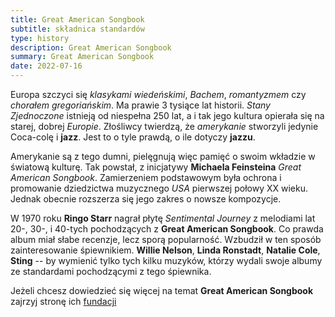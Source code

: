 ```yaml
---
title: Great American Songbook
subtitle: składnica standardów
type: history
description: Great American Songbook
summary: Great American Songbook
date: 2022-07-16
---
```

Europa szczyci się _klasykami wiedeńskimi_, _Bachem_, _romantyzmem_ czy _chorałem gregoriańskim_. Ma prawie 3 tysiące
lat historii. _Stany Zjednoczone_ istnieją od niespełna 250 lat, a i tak jego kultura opierała się na starej, dobrej
_Europie_. Złośliwcy twierdzą, że _amerykanie_ stworzyli jedynie Coca-colę i __jazz__. Jest to o tyle prawdą, o ile
dotyczy __jazzu__. 

Amerykanie są z tego dumni, pielęgnują więc pamięć o swoim wkładzie w światową kulturę. Tak powstał, z inicjatywy 
__Michaela Feinsteina__ _Great American Songbook_. Zamierzeniem podstawowym była ochrona i promowanie dziedzictwa
muzycznego _USA_ pierwszej połowy XX wieku. Jednak obecnie rozszerza się jego zakres o nowsze kompozycje.

W 1970 roku __Ringo Starr__ nagrał płytę _Sentimental Journey_ z melodiami lat 20-, 30-, i 40-tych pochodzących z
__Great American Songbook__. Co prawda album miał słabe recenzje, lecz sporą popularność. Wzbudził w ten sposób
zainteresowanie śpiewnikiem. __Willie Nelson__, __Linda Ronstadt__, __Natalie Cole__, __Sting__ -- by wymienić tylko
tych kilku muzyków, którzy wydali swoje albumy ze standardami pochodzącymi z tego śpiewnika.

Jeżeli chcesz dowiedzieć się więcej na temat __Great American Songbook__ zajrzyj stronę ich
[fundacji](https://thesongbook.org)

